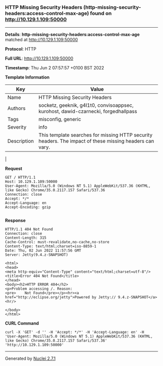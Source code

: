 ### HTTP Missing Security Headers (http-missing-security-headers:access-control-max-age) found on http://10.129.1.109:50000
---
**Details**: **http-missing-security-headers:access-control-max-age**  matched at http://10.129.1.109:50000

**Protocol**: HTTP

**Full URL**: http://10.129.1.109:50000

**Timestamp**: Thu Jun 2 07:57:57 +0100 BST 2022

**Template Information**

| Key | Value |
|---|---|
| Name | HTTP Missing Security Headers |
| Authors | socketz, geeknik, g4l1t0, convisoappsec, kurohost, dawid-czarnecki, forgedhallpass |
| Tags | misconfig, generic |
| Severity | info |
| Description | This template searches for missing HTTP security headers. The impact of these missing headers can vary.
 |

**Request**
```http
GET / HTTP/1.1
Host: 10.129.1.109:50000
User-Agent: Mozilla/5.0 (Windows NT 5.1) AppleWebKit/537.36 (KHTML, like Gecko) Chrome/35.0.2117.157 Safari/537.36
Connection: close
Accept: */*
Accept-Language: en
Accept-Encoding: gzip


```

**Response**
```http
HTTP/1.1 404 Not Found
Connection: close
Content-Length: 315
Cache-Control: must-revalidate,no-cache,no-store
Content-Type: text/html;charset=iso-8859-1
Date: Thu, 02 Jun 2022 11:57:56 GMT
Server: Jetty(9.4.z-SNAPSHOT)

<html>
<head>
<meta http-equiv="Content-Type" content="text/html;charset=utf-8"/>
<title>Error 404 Not Found</title>
</head>
<body><h2>HTTP ERROR 404</h2>
<p>Problem accessing /. Reason:
<pre>    Not Found</pre></p><hr><a href="http://eclipse.org/jetty">Powered by Jetty:// 9.4.z-SNAPSHOT</a><hr/>

</body>
</html>

```


**CURL Command**
```
curl -X 'GET' -d '' -H 'Accept: */*' -H 'Accept-Language: en' -H 'User-Agent: Mozilla/5.0 (Windows NT 5.1) AppleWebKit/537.36 (KHTML, like Gecko) Chrome/35.0.2117.157 Safari/537.36' 'http://10.129.1.109:50000'
```
---
Generated by [Nuclei 2.7.1](https://github.com/projectdiscovery/nuclei)